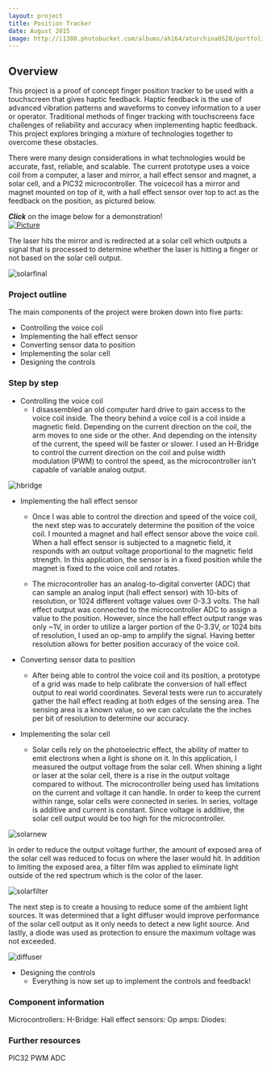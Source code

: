 ```yaml
---
layout: project
title: Position Tracker
date: August 2015
image: http://i1380.photobucket.com/albums/ah164/aturchina0528/portfolio/harddrive_zpsigoffddt.jpg
---
```


## Overview

This project is a proof of concept finger position tracker to be used with a touchscreen that gives haptic feedback. Haptic feedback is the use of advanced vibration patterns and waveforms to convey information to a user or operator. Traditional methods of finger tracking with touchscreens face challenges of reliability and accuracy when implementing haptic feedback. This project explores bringing a mixture of technologies together to overcome these obstacles.  

There were many design considerations in what technologies would be accurate, fast, reliable, and scalable. The current prototype uses a voice coil from a computer, a laser and mirror, a hall effect sensor and magnet, a solar cell, and a PIC32 microcontroller. The voicecoil has a mirror and magnet mounted on top of it, with a hall effect sensor over top to act as the feedback on the position, as pictured below.

**_Click_** on the image below for a demonstration!  
[![Picture](http://i1380.photobucket.com/albums/ah164/aturchina0528/portfolio/drawing_zpsmlprmrip.png)](https://vimeo.com/137771616)


 The laser hits the mirror and is redirected at a solar cell which outputs a signal that is processed to determine whether the laser is hitting a finger or not based on the solar cell output.  

![solarfinal](http://i1380.photobucket.com/albums/ah164/aturchina0528/portfolio/solarsetup_zpsnxuua7h6.jpg)


### Project outline
The main components of the project were broken down into five parts:  

* Controlling the voice coil  
* Implementing the hall effect sensor  
* Converting sensor data to position  
* Implementing the solar cell  
* Designing the controls  

### Step by step
* Controlling the voice coil  
  * I disassembled an old computer hard drive to gain access to the voice coil inside. The theory behind a voice coil is a coil inside a magnetic field. Depending on the current direction on the coil, the arm moves to one side or the other. And depending on the intensity of the current, the speed will be faster or slower. I used an H-Bridge to control the current direction on the coil and pulse width modulation (PWM) to control the speed, as the microcontroller isn't capable of variable analog output.

![hbridge](http://i1380.photobucket.com/albums/ah164/aturchina0528/portfolio/picsnap_zpsje0na8as.jpg)

* Implementing the hall effect sensor  
  * Once I was able to control the direction and speed of the voice coil, the next step was to accurately determine the position of the voice coil. I mounted a magnet and hall effect sensor above the voice coil. When a hall effect sensor is subjected to a magnetic field, it responds with an output voltage proportional to the magnetic field strength. In this application, the sensor is in a fixed position while the magnet is fixed to the voice coil and rotates.  

  *  The microcontroller has an analog-to-digital converter (ADC) that can sample an analog input (hall effect sensor) with 10-bits of resolution, or 1024 different voltage values over 0-3.3 volts. The hall effect output was connected to the microcontroller ADC to assign a value to the position. However, since the hall effect output range was only ~1V, in order to utilize a larger portion of the 0-3.3V, or 1024 bits of resolution, I used an op-amp to amplify the signal. Having better resolution allows for better position accuracy of the voice coil.  

* Converting sensor data to position  
  * After being able to control the voice coil and its position, a prototype of a grid was made to help calibrate the conversion of hall effect output to real world coordinates. Several tests were run to accurately gather the hall effect reading at both edges of the sensing area. The sensing area is a known value, so we can calculate the the inches per bit of resolution to determine our accuracy.  

* Implementing the solar cell  
  * Solar cells rely on the photoelectric effect, the ability of matter to emit electrons when a light is shone on it. In this application, I measured the output voltage from the solar cell. When shining a light or laser at the solar cell, there is a rise in the output voltage compared to without. The microcontroller being used has limitations on the current and voltage it can handle. In order to keep the current within range, solar cells were connected in series. In series, voltage is additive and current is constant. Since voltage is additive, the solar cell output would be too high for the microcontroller.  

![solarnew](http://i1380.photobucket.com/albums/ah164/aturchina0528/portfolio/solarorig_zpsir13c1vv.jpg)

In order to reduce the output voltage further, the amount of exposed area of the solar cell was reduced to focus on where the laser would hit. In addition to limiting the exposed area, a filter film was applied to eliminate light outside of the red spectrum which is the color of the laser.  

![solarfilter](http://i1380.photobucket.com/albums/ah164/aturchina0528/portfolio/solarfinal_zpss5qaocni.jpg)

The next step is to create a housing to reduce some of the ambient light sources. It was determined that a light diffuser would improve performance of the solar cell output as it only needs to detect a new light source. And lastly, a diode was used as protection to ensure the maximum voltage was not exceeded.  

![diffuser](http://i1380.photobucket.com/albums/ah164/aturchina0528/portfolio/solarsetup_zpsnxuua7h6.jpg)

* Designing the controls  
  * Everything is now set up to implement the controls and feedback! 


### Component information
Microcontrollers: 
H-Bridge: 
Hall effect sensors: 
Op amps: 
Diodes: 


### Further resources
PIC32
PWM
ADC

